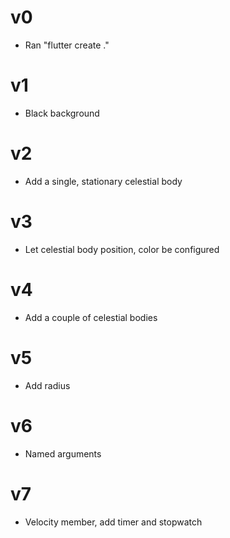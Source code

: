 # v0
- Ran "flutter create ."
# v1
- Black background
# v2
- Add a single, stationary celestial body
# v3
- Let celestial body position, color be configured
# v4
- Add a couple of celestial bodies
# v5
- Add radius
# v6
- Named arguments
# v7
- Velocity member, add timer and stopwatch